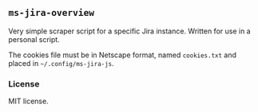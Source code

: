## `ms-jira-overview`

Very simple scraper script for a specific Jira instance. Written for use in a personal script.

The cookies file must be in Netscape format, named `cookies.txt` and placed in `~/.config/ms-jira-js`.

### License

MIT license.
